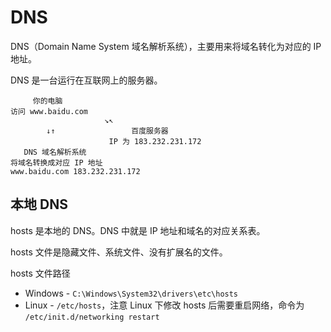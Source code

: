 # DNS

DNS（Domain Name System 域名解析系统），主要用来将域名转化为对应的 IP 地址。

DNS 是一台运行在互联网上的服务器。

```
     你的电脑
访问 www.baidu.com
                     ↘↖
        ↓↑                 百度服务器
                      IP 为 183.232.231.172
   DNS 域名解析系统
将域名转换成对应 IP 地址
www.baidu.com 183.232.231.172
```

## 本地 DNS

hosts 是本地的 DNS。DNS 中就是 IP 地址和域名的对应关系表。

hosts 文件是隐藏文件、系统文件、没有扩展名的文件。

hosts 文件路径

- Windows - `C:\Windows\System32\drivers\etc\hosts`
- Linux - `/etc/hosts`，注意 Linux 下修改 hosts 后需要重启网络，命令为 `/etc/init.d/networking restart`
